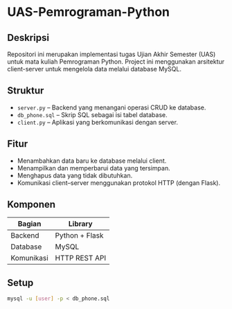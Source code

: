 # UAS-Pemrograman-Python

## Deskripsi
Repositori ini merupakan implementasi tugas Ujian Akhir Semester (UAS) untuk mata kuliah Pemrograman Python. Project ini menggunakan arsitektur client-server untuk mengelola data melalui database MySQL.

## Struktur
- `server.py` – Backend yang menangani operasi CRUD ke database.
- `db_phone.sql` – Skrip SQL sebagai isi tabel database.
- `client.py` – Aplikasi yang berkomunikasi dengan server.

## Fitur
- Menambahkan data baru ke database melalui client.
- Menampilkan dan memperbarui data yang tersimpan.
- Menghapus data yang tidak dibutuhkan.
- Komunikasi client–server menggunakan protokol HTTP (dengan Flask).

## Komponen
| Bagian        | Library               |
|---------------|-----------------------|
| Backend       | Python + Flask        |
| Database      | MySQL                 |
| Komunikasi    | HTTP REST API         |

## Setup
```bash
mysql -u [user] -p < db_phone.sql

